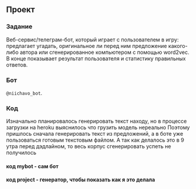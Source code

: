 ## Проект

### Задание
Веб-сервис/телеграм-бот, который играет с пользователем в игру: предлагает угадать, оригинальное ли перед ним предложение какого-либо автора или сгенерированное компьютером с помощью word2vec. В конце показывает результат пользователя и статистику правильных ответов.

### Бот
``@niichavo_bot``.

### Код 
Изначально планировалось генерировать текст находу, но в процессе загрузки на heroku выяснилось что грузить модель нереально
Поэтому пришлось сначала генерировать текст из предложений, а в боте уже пользоваться готовым текстовым файлом.
А так как делалось это в 9 утра перед дэдлайном, то весь корпус сгенерировать успеть не получилось
#### код mybot - сам бот
#### код project - генератор, чтобы показать как я это делала

